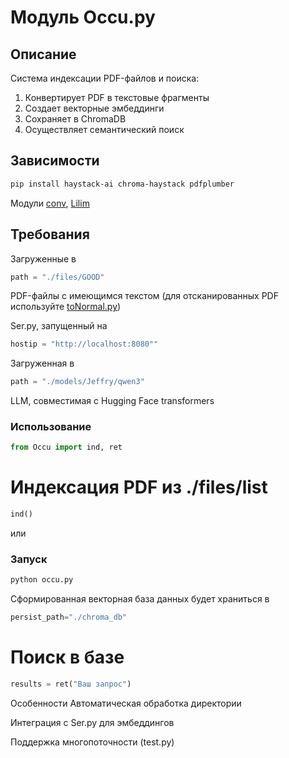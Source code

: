 # Модуль Occu.py

## Описание
Система индексации PDF-файлов и поиска:
1. Конвертирует PDF в текстовые фрагменты
2. Создает векторные эмбеддинги
3. Сохраняет в ChromaDB
4. Осуществляет семантический поиск

## Зависимости
```bash
pip install haystack-ai chroma-haystack pdfplumber
```

Модули <a href="https://github.com/Archibaka/Epstein/tree/main/docs/conv.md">conv</a>, <a href="https://github.com/Archibaka/Epstein/tree/main/docs/lilim.md">Lilim</a>

## Требования
Загруженные в 
```python
path = "./files/GOOD"
```
PDF-файлы с имеющимся текстом (для отсканированных PDF используйте <a href="https://github.com/Archibaka/Epstein/tree/main/docs/toNormal.md">toNormal.py</a>)

Ser.py, запущенный на 

```python
hostip = "http://localhost:8080""
```

Загруженная в 
```python
path = "./models/Jeffry/qwen3"
```
LLM, совместимая с Hugging Face transformers

### Использование
```python
from Occu import ind, ret
```
# Индексация PDF из ./files/list
```python
ind()
```
или 

### Запуск

```bash
python occu.py
```

Сформированная векторная база данных будет храниться в 
```python
persist_path="./chroma_db"
```

# Поиск в базе
```python
results = ret("Ваш запрос")
```
Особенности
Автоматическая обработка директории

Интеграция с Ser.py для эмбеддингов

Поддержка многопоточности (test.py)
